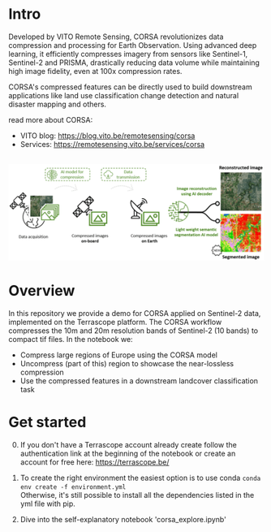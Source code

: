 # Intro

Developed by VITO Remote Sensing, CORSA revolutionizes data compression and processing for Earth Observation.
Using advanced deep learning, it efficiently compresses imagery from sensors like Sentinel-1, Sentinel-2 and PRISMA, drastically reducing data volume while maintaining high image fidelity, even at 100x compression rates.

CORSA's compressed features can be directly used to build downstream applications like land use classification change detection and natural disaster mapping and others.

read more about CORSA:
- VITO blog: https://blog.vito.be/remotesensing/corsa
- Services: https://remotesensing.vito.be/services/corsa

<br>
<img src="images/corsa_flow.PNG" alt="The CORSA processing flow" width="800"/>

# Overview
In this repository we provide a demo for CORSA applied on Sentinel-2 data, implemented on the Terrascope platform.
The CORSA workflow compresses the 10m and 20m resolution bands of Sentinel-2 (10 bands) to compact tif files.
In the notebook we:
- Compress large regions of Europe using the CORSA model
- Uncompress (part of this) region to showcase the near-lossless compression
- Use the compressed features in a downstream landcover classification task


# Get started
0. If you don't have a Terrascope account already create follow the authentication link at the beginning of the notebook or create an account for free here: https://terrascope.be/

1. To create the right environment the easiest option is to use conda ```conda env create -f environment.yml``` <br>
Otherwise, it's still possible to install all the dependencies listed in the yml file with pip.

2. Dive into the self-explanatory notebook 'corsa_explore.ipynb'